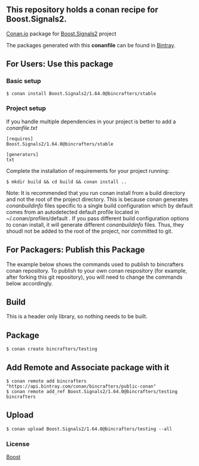 ## This repository holds a conan recipe for Boost.Signals2.

[Conan.io](https://conan.io) package for [Boost.Signals2](https://github.com/Boostorg/Signals2) project

The packages generated with this **conanfile** can be found in [Bintray](https://bintray.com/bincrafters/public-conan/Boost.Signals2%3Abincrafters).

## For Users: Use this package

### Basic setup

    $ conan install Boost.Signals2/1.64.0@bincrafters/stable

### Project setup

If you handle multiple dependencies in your project is better to add a *conanfile.txt*

    [requires]
    Boost.Signals2/1.64.0@bincrafters/stable

    [generators]
    txt

Complete the installation of requirements for your project running:</small></span>

    $ mkdir build && cd build && conan install ..
	
Note: It is recommended that you run conan install from a build directory and not the root of the project directory.  This is because conan generates *conanbuildinfo* files specific to a single build configuration which by default comes from an autodetected default profile located in ~/.conan/profiles/default .  If you pass different build configuration options to conan install, it will generate different *conanbuildinfo* files.  Thus, they shoudl not be added to the root of the project, nor committed to git. 

## For Packagers: Publish this Package

The example below shows the commands used to publish to bincrafters conan repository. To publish to your own conan respository (for example, after forking this git repository), you will need to change the commands below accordingly. 

## Build  

This is a header only library, so nothing needs to be built.

## Package 

    $ conan create bincrafters/testing
	
## Add Remote and Associate package with it

	$ conan remote add bincrafters "https://api.bintray.com/conan/bincrafters/public-conan"
	$ conan remote add_ref Boost.Signals2/1.64.0@bincrafters/testing bincrafters

## Upload

    $ conan upload Boost.Signals2/1.64.0@bincrafters/testing --all

### License
[Boost](LICENSE)
